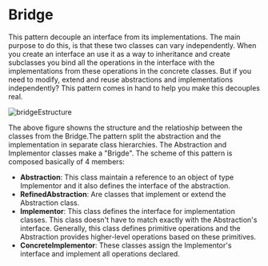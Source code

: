 # **Bridge**
This pattern decouple an interface from its implementations. The main purpose to do this, is that these two classes can vary independently. When you create an interface an use it as a way to inheritance and create subclasses you bind all the operations in the interface with the implementations from these operations in the concrete classes. But if you need to modify, extend and reuse abstractions and implementations independently? This pattern comes in hand to help you make this decouples real.

![bridgeEstructure](https://github.com/systane/courses/blob/master/designPatterns/img/bridgeStructure.png)

The above figure showns the structure and the relatioship between the classes from the Bridge.The pattern split the abstraction and the implementation in separate class hierarchies. The Abstraction and Implementor classes make a "Brigde". The scheme of this pattern is composed basically of 4 members:
- **Abstraction**: This class maintain a reference to an object of type Implementor and it also defines the interface of the abstraction.
- **RefinedAbstraction**: Are classes that implement or extend the Abstraction class.
- **Implementor**: This class defines the interface for implementation classes. This class doesn't have to match exactly with the Abstraction's interface. Generally, this class defines primitive operations and the Abstraction provides higher-level operations based on these primitives.
- **ConcreteImplementor**: These classes assign the Implementor's interface and implement all operations declared.